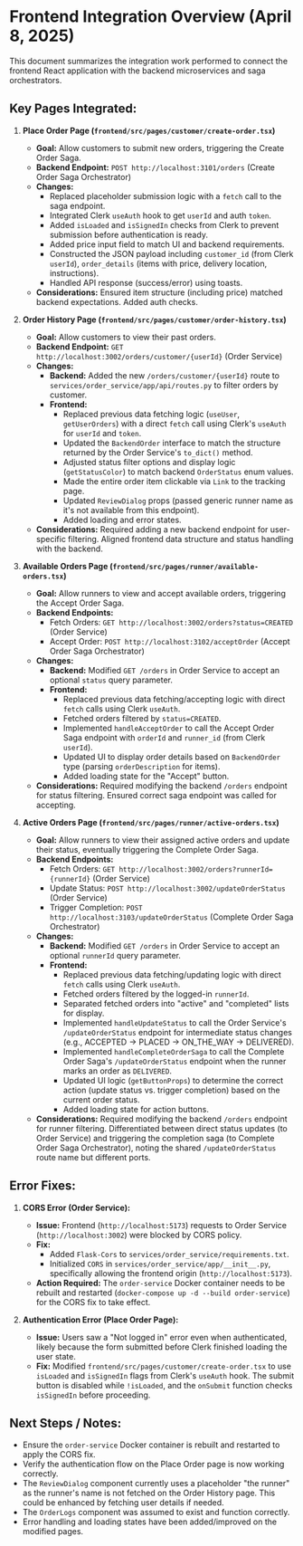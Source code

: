 # Frontend Integration Overview (April 8, 2025)

This document summarizes the integration work performed to connect the frontend React application with the backend microservices and saga orchestrators.

## Key Pages Integrated:

1.  **Place Order Page (`frontend/src/pages/customer/create-order.tsx`)**
    *   **Goal:** Allow customers to submit new orders, triggering the Create Order Saga.
    *   **Backend Endpoint:** `POST http://localhost:3101/orders` (Create Order Saga Orchestrator)
    *   **Changes:**
        *   Replaced placeholder submission logic with a `fetch` call to the saga endpoint.
        *   Integrated Clerk `useAuth` hook to get `userId` and auth `token`.
        *   Added `isLoaded` and `isSignedIn` checks from Clerk to prevent submission before authentication is ready.
        *   Added price input field to match UI and backend requirements.
        *   Constructed the JSON payload including `customer_id` (from Clerk `userId`), `order_details` (items with price, delivery location, instructions).
        *   Handled API response (success/error) using toasts.
    *   **Considerations:** Ensured item structure (including price) matched backend expectations. Added auth checks.

2.  **Order History Page (`frontend/src/pages/customer/order-history.tsx`)**
    *   **Goal:** Allow customers to view their past orders.
    *   **Backend Endpoint:** `GET http://localhost:3002/orders/customer/{userId}` (Order Service)
    *   **Changes:**
        *   **Backend:** Added the new `/orders/customer/{userId}` route to `services/order_service/app/api/routes.py` to filter orders by customer.
        *   **Frontend:**
            *   Replaced previous data fetching logic (`useUser`, `getUserOrders`) with a direct `fetch` call using Clerk's `useAuth` for `userId` and `token`.
            *   Updated the `BackendOrder` interface to match the structure returned by the Order Service's `to_dict()` method.
            *   Adjusted status filter options and display logic (`getStatusColor`) to match backend `OrderStatus` enum values.
            *   Made the entire order item clickable via `Link` to the tracking page.
            *   Updated `ReviewDialog` props (passed generic runner name as it's not available from this endpoint).
            *   Added loading and error states.
    *   **Considerations:** Required adding a new backend endpoint for user-specific filtering. Aligned frontend data structure and status handling with the backend.

3.  **Available Orders Page (`frontend/src/pages/runner/available-orders.tsx`)**
    *   **Goal:** Allow runners to view and accept available orders, triggering the Accept Order Saga.
    *   **Backend Endpoints:**
        *   Fetch Orders: `GET http://localhost:3002/orders?status=CREATED` (Order Service)
        *   Accept Order: `POST http://localhost:3102/acceptOrder` (Accept Order Saga Orchestrator)
    *   **Changes:**
        *   **Backend:** Modified `GET /orders` in Order Service to accept an optional `status` query parameter.
        *   **Frontend:**
            *   Replaced previous data fetching/accepting logic with direct `fetch` calls using Clerk `useAuth`.
            *   Fetched orders filtered by `status=CREATED`.
            *   Implemented `handleAcceptOrder` to call the Accept Order Saga endpoint with `orderId` and `runner_id` (from Clerk `userId`).
            *   Updated UI to display order details based on `BackendOrder` type (parsing `orderDescription` for items).
            *   Added loading state for the "Accept" button.
    *   **Considerations:** Required modifying the backend `/orders` endpoint for status filtering. Ensured correct saga endpoint was called for accepting.

4.  **Active Orders Page (`frontend/src/pages/runner/active-orders.tsx`)**
    *   **Goal:** Allow runners to view their assigned active orders and update their status, eventually triggering the Complete Order Saga.
    *   **Backend Endpoints:**
        *   Fetch Orders: `GET http://localhost:3002/orders?runnerId={runnerId}` (Order Service)
        *   Update Status: `POST http://localhost:3002/updateOrderStatus` (Order Service)
        *   Trigger Completion: `POST http://localhost:3103/updateOrderStatus` (Complete Order Saga Orchestrator)
    *   **Changes:**
        *   **Backend:** Modified `GET /orders` in Order Service to accept an optional `runnerId` query parameter.
        *   **Frontend:**
            *   Replaced previous data fetching/updating logic with direct `fetch` calls using Clerk `useAuth`.
            *   Fetched orders filtered by the logged-in `runnerId`.
            *   Separated fetched orders into "active" and "completed" lists for display.
            *   Implemented `handleUpdateStatus` to call the Order Service's `/updateOrderStatus` endpoint for intermediate status changes (e.g., ACCEPTED -> PLACED -> ON_THE_WAY -> DELIVERED).
            *   Implemented `handleCompleteOrderSaga` to call the Complete Order Saga's `/updateOrderStatus` endpoint when the runner marks an order as `DELIVERED`.
            *   Updated UI logic (`getButtonProps`) to determine the correct action (update status vs. trigger completion) based on the current order status.
            *   Added loading state for action buttons.
    *   **Considerations:** Required modifying the backend `/orders` endpoint for runner filtering. Differentiated between direct status updates (to Order Service) and triggering the completion saga (to Complete Order Saga Orchestrator), noting the shared `/updateOrderStatus` route name but different ports.

## Error Fixes:

1.  **CORS Error (Order Service):**
    *   **Issue:** Frontend (`http://localhost:5173`) requests to Order Service (`http://localhost:3002`) were blocked by CORS policy.
    *   **Fix:**
        *   Added `Flask-Cors` to `services/order_service/requirements.txt`.
        *   Initialized `CORS` in `services/order_service/app/__init__.py`, specifically allowing the frontend origin (`http://localhost:5173`).
    *   **Action Required:** The `order-service` Docker container needs to be rebuilt and restarted (`docker-compose up -d --build order-service`) for the CORS fix to take effect.

2.  **Authentication Error (Place Order Page):**
    *   **Issue:** Users saw a "Not logged in" error even when authenticated, likely because the form submitted before Clerk finished loading the user state.
    *   **Fix:** Modified `frontend/src/pages/customer/create-order.tsx` to use `isLoaded` and `isSignedIn` flags from Clerk's `useAuth` hook. The submit button is disabled while `!isLoaded`, and the `onSubmit` function checks `isSignedIn` before proceeding.

## Next Steps / Notes:

*   Ensure the `order-service` Docker container is rebuilt and restarted to apply the CORS fix.
*   Verify the authentication flow on the Place Order page is now working correctly.
*   The `ReviewDialog` component currently uses a placeholder "the runner" as the runner's name is not fetched on the Order History page. This could be enhanced by fetching user details if needed.
*   The `OrderLogs` component was assumed to exist and function correctly.
*   Error handling and loading states have been added/improved on the modified pages.
